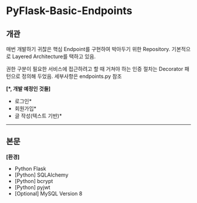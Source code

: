 # PyFlask-Basic-Endpoints
## 개관
매번 개발하기 귀찮은 핵심 Endpoint를 구현하여 박아두기 위한 Repository.
기본적으로 Layered Architecture를 택하고 있음.

권한 구분이 필요한 서비스에 접근하려고 할 때 거쳐야 하는 인증 절차는
Decorator 패턴으로 정의해 두었음.
세부사항은 endpoints.py 참조

**[*, 개발 예정인 것들]**
- 로그인*
- 회원가입*
- 글 작성(텍스트 기반)*
---
## 본문
**[환경]**
- Python Flask
- [Python] SQLAlchemy
- [Python] bcrypt
- [Python] pyjwt
- [Optional] MySQL Version 8
